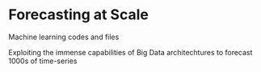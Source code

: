 # Forecasting at Scale
Machine learning codes and files

Exploiting the immense capabilities of Big Data architechtures to forecast 1000s of time-series
